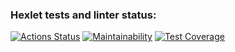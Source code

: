 ### Hexlet tests and linter status:
[![Actions Status](https://github.com/biatl0n/php-project-57/actions/workflows/hexlet-check.yml/badge.svg)](https://github.com/biatl0n/php-project-57/actions)
[![Maintainability](https://api.codeclimate.com/v1/badges/ec88aa96cbe704708b0d/maintainability)](https://codeclimate.com/github/biatl0n/php-project-57/maintainability)
[![Test Coverage](https://api.codeclimate.com/v1/badges/ec88aa96cbe704708b0d/test_coverage)](https://codeclimate.com/github/biatl0n/php-project-57/test_coverage)
